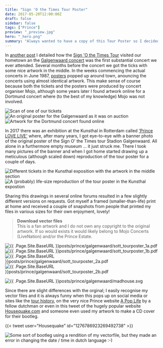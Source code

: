 ```yaml
---
title: "Sign 'O the Times Tour Poster"
date: 2017-05-20T12:00:00Z
draft: false
sidebar: false
tags: ["Prince"]
preview: "_preview.jpg"
hero: "_hero.png"
summary: "Always wanted to have a copy of this Tour Poster so I decided to draw it and publish the drawing online for everyone's enjoyment"
---
```


In [another post](../sign-o-the-times) I detailed how the [Sign 'O the Times Tour](http://princevault.com/index.php?title=Sign_O%27_The_Times_Tour) visited our hometown an the [Galgenwaard concert](http://princevault.com/index.php?title=20_June_1987) was the first substantial concert we ever attended.
Several months before the concert we got the ticks with some nice artwork in the middle. In the weeks commencing the actual concerts in June 1987, [posters](https://www.veilingagenda.nl/product/prince-sign-of-the-time-original-concert-poster-holland-origineel-eerste-print-poster-1987-1987/) popped up around town, anouncing the concerts using almost identical artwork. This make sense of course because both the tickets and the posters were produced by concert organiser Mojo, although some years later I found artwork online for a Dortmund concert where (to the best of my knowledge) Mojo was not involved.

![Scan of one of our tickets](../sign-o-the-times/ticket.jpg)
![An original poster for the Galgenwaard as it was on auction](veiling.jpg)
![Artwork for the Dortmund concert found online](dortmund.jpg)

In 2017 there was an exhibition at the Kunsthal in Rotterdam called ['Prince LOVE LIVE'](https://www.kunsthal.nl/nl/plan-je-bezoek/tentoonstellingen/prince/) where, after many years, I got eye-to-eye with a banner photo of the original poster of the Sign O' the Times tour Stadion Galgenwaard. 
All alone in a furthermore empty museum ... it just struck me. There I took many pictures of the banner and when I got home started drawing up a meticulous (although scaled down) reproduction of the tour poster for a couple of days.

![Different tickets in the Kunsthal exposition with the artwork in the middle section](kunsthal-01.jpg)
![A (probably) life-size reproduction of the tour poster in the Kunsthal expostion](kunsthal-02.jpg)

Sharing this drawings in several online forums resulted in a few slightly different versions on requests. Got myself a framed (smaller-than-life) print at home and received a couple of snapshots from people that printed my files in various sizes for their own enjoyment, lovely!

> **Download vector files**  
This is a fan artwork and I do not own any copyright to the original artwork. If so would exists it would likely belong to Mojo Concerts (LiveNation) and/or the Prince Estate.

![{{ .Page.Site.BaseURL }}posts/prince/galgenwaard/sott_tourposter_1a.pdf](sott_tourposter_1a.jpg)
![{{ .Page.Site.BaseURL }}posts/prince/galgenwaard/sott_tourposter_1b.pdf](sott_tourposter_1b.jpg)
![{{ .Page.Site.BaseURL }}posts/prince/galgenwaard/sott_tourposter_2a.pdf](sott_tourposter_2a.jpg)
![{{ .Page.Site.BaseURL }}posts/prince/galgenwaard/sott_tourposter_2b.pdf](sott_tourposter_2b.jpg)

![{{ .Page.Site.BaseURL }}posts/prince/galgenwaard/madhouse.svg](madhouse.svg)

Since there are slight differences with the orginal; I easily recognise my vector files and it is always funny when this pops up on social media or sites like the [tour history](https://goldiesparade.co.uk/prince-tours/sign-o-the-times-tour/), on the very nice Prince website [A Pop Life](https://apoplife.nl/concert/prince-21-06-1987/) by a fellow dutchman or even in this tweet of the hugely popular website [Housequake.com](https://www.housequake.com/) and someone even used my artwork to make a CD cover for their bootleg.

{{< tweet user="Housequake" id="1276786923269492738" >}} 

![Some sort of bootleg using a rendition of my vectorfile, but they made an error in changing the date / time in dutch language :-)](bootleg.jpg)

